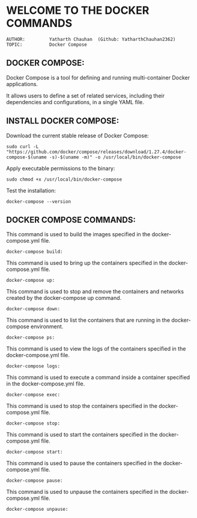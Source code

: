 # **WELCOME TO THE DOCKER COMMANDS**

    AUTHOR:         Yatharth Chauhan  (Github: YatharthChauhan2362)
    TOPIC:          Docker Compose

## DOCKER COMPOSE:

Docker Compose is a tool for defining and running multi-container Docker applications.

It allows users to define a set of related services, including their dependencies and configurations, in a single YAML file.

## INSTALL DOCKER COMPOSE:

Download the current stable release of Docker Compose:

    sudo curl -L "https://github.com/docker/compose/releases/download/1.27.4/docker-compose-$(uname -s)-$(uname -m)" -o /usr/local/bin/docker-compose

Apply executable permissions to the binary:

    sudo chmod +x /usr/local/bin/docker-compose

Test the installation:

    docker-compose --version

## DOCKER COMPOSE COMMANDS:

This command is used to build the images specified in the docker-compose.yml file.

    docker-compose build:

This command is used to bring up the containers specified in the docker-compose.yml file.

    docker-compose up:

This command is used to stop and remove the containers and networks created by the docker-compose up command.

    docker-compose down:

This command is used to list the containers that are running in the docker-compose environment.

    docker-compose ps:

This command is used to view the logs of the containers specified in the docker-compose.yml file.

    docker-compose logs:

This command is used to execute a command inside a container specified in the docker-compose.yml file.

    docker-compose exec:

This command is used to stop the containers specified in the docker-compose.yml file.

    docker-compose stop:

This command is used to start the containers specified in the docker-compose.yml file.

    docker-compose start:

This command is used to pause the containers specified in the docker-compose.yml file.

    docker-compose pause:

This command is used to unpause the containers specified in the docker-compose.yml file.

    docker-compose unpause:
